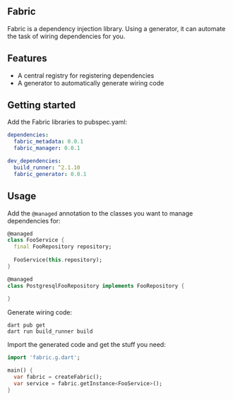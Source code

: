 Fabric
------

Fabric is a dependency injection library.
Using a generator, it can automate the task of wiring dependencies for you.

## Features

* A central registry for registering dependencies
* A generator to automatically generate wiring code

## Getting started

Add the Fabric libraries to pubspec.yaml:

```yaml
dependencies:
  fabric_metadata: 0.0.1
  fabric_manager: 0.0.1

dev_dependencies:
  build_runner: ^2.1.10
  fabric_generator: 0.0.1
```

## Usage

Add the `@managed` annotation to the classes you want to manage dependencies for:

```dart
@managed
class FooService {
  final FooRepository repository;
  
  FooService(this.repository);
}

@managed
class PostgresqlFooRepository implements FooRepository {
  
}
```

Generate wiring code:

```shell
dart pub get
dart run build_runner build 
```

Import the generated code and get the stuff you need:

```dart
import 'fabric.g.dart';

main() {
  var fabric = createFabric();
  var service = fabric.getInstance<FooService>();
}
```
